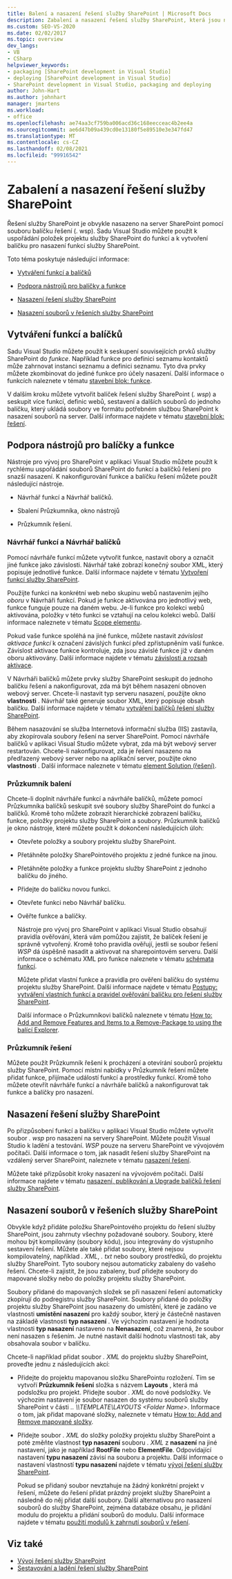 ```yaml
---
title: Balení a nasazení řešení služby SharePoint | Microsoft Docs
description: Zabalení a nasazení řešení služby SharePoint, která jsou nasazena na server SharePoint pomocí souboru balíčku řešení (. wsp).
ms.custom: SEO-VS-2020
ms.date: 02/02/2017
ms.topic: overview
dev_langs:
- VB
- CSharp
helpviewer_keywords:
- packaging [SharePoint development in Visual Studio]
- deploying [SharePoint development in Visual Studio]
- SharePoint development in Visual Studio, packaging and deploying
author: John-Hart
ms.author: johnhart
manager: jmartens
ms.workload:
- office
ms.openlocfilehash: ae74aa3cf759ba006acd36c168eecceac4b2ee4a
ms.sourcegitcommit: ae6d47b09a439cd0e13180f5e89510e3e347fd47
ms.translationtype: MT
ms.contentlocale: cs-CZ
ms.lasthandoff: 02/08/2021
ms.locfileid: "99916542"
---
```

# <a name="package-and-deploy-sharepoint-solutions"></a>Zabalení a nasazení řešení služby SharePoint
  Řešení služby SharePoint je obvykle nasazeno na server SharePoint pomocí souboru balíčku řešení (. wsp). Sadu Visual Studio můžete použít k uspořádání položek projektu služby SharePoint do funkcí a k vytvoření balíčku pro nasazení funkcí služby SharePoint.

 Toto téma poskytuje následující informace:

- [Vytváření funkcí a balíčků](#create-features-and-packages)

- [Podpora nástrojů pro balíčky a funkce](#feature-and-packaging-tool-support)

- [Nasazení řešení služby SharePoint](#deploy-sharepoint-solutions)

- [Nasazení souborů v řešeních služby SharePoint](#deploy-files-in-sharepoint-solutions)

## <a name="create-features-and-packages"></a>Vytváření funkcí a balíčků
 Sadu Visual Studio můžete použít k seskupení souvisejících prvků služby SharePoint do *funkce*. Například funkce pro definici seznamu kontaktů může zahrnovat instanci seznamu a definici seznamu. Tyto dva prvky můžete zkombinovat do jediné funkce pro účely nasazení. Další informace o funkcích naleznete v tématu [stavební blok: funkce](/previous-versions/office/developer/sharepoint-2010/ee537350(v=office.14)).

 V dalším kroku můžete vytvořit balíček řešení služby SharePoint (*. wsp*) a seskupit více funkcí, definic webů, sestavení a dalších souborů do jednoho balíčku, který ukládá soubory ve formátu potřebném službou SharePoint k nasazení souborů na server. Další informace najdete v tématu [stavební blok: řešení](/previous-versions/office/developer/sharepoint-2010/ee537008(v=office.14)).

## <a name="feature-and-packaging-tool-support"></a>Podpora nástrojů pro balíčky a funkce
 Nástroje pro vývoj pro SharePoint v aplikaci Visual Studio můžete použít k rychlému uspořádání souborů SharePoint do funkcí a balíčků řešení pro snazší nasazení. K nakonfigurování funkce a balíčku řešení můžete použít následující nástroje.

- Návrhář funkcí a Návrhář balíčků.

- Sbalení Průzkumníka, okno nástrojů

- Průzkumník řešení.

### <a name="feature-designer-and-package-designer"></a>Návrhář funkcí a Návrhář balíčků
 Pomocí návrháře funkcí můžete vytvořit funkce, nastavit obory a označit jiné funkce jako závislosti. Návrhář také zobrazí konečný soubor XML, který popisuje jednotlivé funkce. Další informace najdete v tématu [Vytvoření funkcí služby SharePoint](../sharepoint/creating-sharepoint-features.md).

 Použijte funkci na konkrétní web nebo skupinu webů nastavením jejího *oboru* v Návrháři funkcí. Pokud je funkce aktivována pro jednotlivý web, funkce funguje pouze na daném webu. Je-li funkce pro kolekci webů aktivována, položky v této funkci se vztahují na celou kolekci webů. Další informace naleznete v tématu [Scope elementu](/previous-versions/office/developer/sharepoint-2010/ms476615(v=office.14)).

 Pokud vaše funkce spoléhá na jiné funkce, můžete nastavit *závislost aktivace funkcí* k označení závislých funkcí před zpřístupněním vaší funkce. Závislost aktivace funkce kontroluje, zda jsou závislé funkce již v daném oboru aktivovány. Další informace najdete v tématu [závislosti a rozsah aktivace](/previous-versions/office/developer/sharepoint-2010/aa543162(v=office.14)).

 V Návrháři balíčků můžete prvky služby SharePoint seskupit do jednoho balíčku řešení a nakonfigurovat, zda má být během nasazení obnoven webový server. Chcete-li nastavit typ serveru nasazení, použijte okno **vlastnosti** . Návrhář také generuje soubor XML, který popisuje obsah balíčku. Další informace najdete v tématu [vytváření balíčků řešení služby SharePoint](../sharepoint/creating-sharepoint-solution-packages.md).

 Během nasazování se služba Internetová informační služba (IIS) zastavila, aby zkopírovala soubory řešení na server SharePoint. Pomocí návrháře balíčků v aplikaci Visual Studio můžete vybrat, zda má být webový server restartován. Chcete-li nakonfigurovat, zda je řešení nasazeno na předřazený webový server nebo na aplikační server, použijte okno **vlastnosti** . Další informace naleznete v tématu [element Solution (řešení)](/previous-versions/office/developer/sharepoint-2010/ms412929(v=office.14)).

### <a name="packaging-explorer"></a>Průzkumník balení
 Chcete-li doplnit návrháře funkcí a návrháře balíčků, můžete pomocí Průzkumníka balíčků seskupit své soubory služby SharePoint do funkcí a balíčků. Kromě toho můžete zobrazit hierarchické zobrazení balíčku, funkce, položky projektu služby SharePoint a soubory. Průzkumník balíčků je okno nástroje, které můžete použít k dokončení následujících úloh:

- Otevřete položky a soubory projektu služby SharePoint.

- Přetáhněte položky SharePointového projektu z jedné funkce na jinou.

- Přetáhněte položky a funkce projektu služby SharePoint z jednoho balíčku do jiného.

- Přidejte do balíčku novou funkci.

- Otevřete funkci nebo Návrhář balíčku.

- Ověřte funkce a balíčky.

  Nástroje pro vývoj pro SharePoint v aplikaci Visual Studio obsahují pravidla ověřování, která vám pomůžou zajistit, že balíček řešení je správně vytvořený. Kromě toho pravidla ověřují, jestli se soubor řešení *WSP* dá úspěšně nasadit a aktivovat na sharepointovém serveru. Další informace o schématu XML pro funkce naleznete v tématu [schémata funkcí](/previous-versions/office/developer/sharepoint-2010/ms414322(v=office.14)).

  Můžete přidat vlastní funkce a pravidla pro ověření balíčku do systému projektu služby SharePoint. Další informace najdete v tématu [Postupy: vytváření vlastních funkcí a pravidel ověřování balíčku pro řešení služby SharePoint](../sharepoint/how-to-create-custom-feature-and-package-validation-rules-for-sharepoint-solutions.md).

  Další informace o Průzkumníkovi balíčků naleznete v tématu [How to: Add and Remove Features and Items to a Remove-Package to using the balící Explorer](../sharepoint/how-to-add-and-remove-features-and-items-to-a-package-by-using-the-packaging-explorer.md).

### <a name="solution-explorer"></a>Průzkumník řešení
 Můžete použít Průzkumník řešení k procházení a otevírání souborů projektu služby SharePoint. Pomocí místní nabídky v Průzkumník řešení můžete přidat funkce, přijímače událostí funkcí a prostředky funkcí. Kromě toho můžete otevřít návrháře funkcí a návrháře balíčků a nakonfigurovat tak funkce a balíčky pro nasazení.

## <a name="deploy-sharepoint-solutions"></a>Nasazení řešení služby SharePoint
 Po přizpůsobení funkcí a balíčku v aplikaci Visual Studio můžete vytvořit soubor *. wsp* pro nasazení na servery SharePoint. Můžete použít Visual Studio k ladění a testování. *WSP* pouze na serveru SharePoint ve vývojovém počítači. Další informace o tom, jak nasadit řešení služby SharePoint na vzdálený server SharePoint, naleznete v tématu [nasazení řešení](/previous-versions/office/developer/sharepoint-2010/aa544500(v=office.14)).

 Můžete také přizpůsobit kroky nasazení na vývojovém počítači. Další informace najdete v tématu [nasazení, publikování a Upgrade balíčků řešení služby SharePoint](../sharepoint/deploying-publishing-and-upgrading-sharepoint-solution-packages.md).

## <a name="deploy-files-in-sharepoint-solutions"></a>Nasazení souborů v řešeních služby SharePoint
 Obvykle když přidáte položku SharePointového projektu do řešení služby SharePoint, jsou zahrnuty všechny požadované soubory. Soubory, které mohou být kompilovány (soubory kódu), jsou integrovány do výstupního sestavení řešení. Můžete ale také přidat soubory, které nejsou kompilovatelný, například *. XML*, *. txt* nebo soubory prostředků, do projektu služby SharePoint. Tyto soubory nejsou automaticky zabaleny do vašeho řešení. Chcete-li zajistit, že jsou zabaleny, buď přidejte soubory do mapované složky nebo do položky projektu služby SharePoint.

 Soubory přidané do mapovaných složek se při nasazení řešení automaticky zkopírují do podregistru služby SharePoint. Soubory přidané do položky projektu služby SharePoint jsou nasazeny do umístění, které je zadáno ve vlastnosti **umístění nasazení** pro každý soubor, který je částečně nastaven na základě vlastnosti **typ nasazení** . Ve výchozím nastavení je hodnota vlastnosti **typ nasazení** nastaveno na **Nenasazení**, což znamená, že soubor není nasazen s řešením. Je nutné nastavit další hodnotu vlastnosti tak, aby obsahovala soubor v balíčku.

 Chcete-li například přidat soubor *. XML* do projektu služby SharePoint, proveďte jednu z následujících akcí:

- Přidejte do projektu mapovanou složku SharePointu rozložení. Tím se vytvoří **Průzkumník řešení** složka s názvem **Layouts** , která má podsložku pro projekt. Přidejte soubor *. XML* do nové podsložky. Ve výchozím nastavení je soubor nasazen do systému souborů služby SharePoint v části *.. \\\TEMPLATE\LAYOUTS \<Folder Name>*. Informace o tom, jak přidat mapované složky, naleznete v tématu [How to: Add and Remove mapované složky](../sharepoint/how-to-add-and-remove-mapped-folders.md).

- Přidejte soubor *. XML* do složky položky projektu služby SharePoint a poté změňte vlastnost **typ nasazení** souboru *. XML* z **nasazení** na jiné nastavení, jako je například **RootFile** nebo **ElementFile**. Odpovídající nastavení **typu nasazení** závisí na souboru a projektu. Další informace o nastavení vlastností **typu nasazení** najdete v tématu [vývoj řešení služby SharePoint](../sharepoint/developing-sharepoint-solutions.md).

  Pokud se přidaný soubor nevztahuje na žádný konkrétní projekt v řešení, můžete do řešení přidat prázdný projekt služby SharePoint a následně do něj přidat další soubory. Další alternativou pro nasazení souborů do služby SharePoint, zejména databáze obsahu, je přidání modulu do projektu a přidání souborů do modulu. Další informace najdete v tématu [použití modulů k zahrnutí souborů v řešení](../sharepoint/using-modules-to-include-files-in-the-solution.md).

## <a name="see-also"></a>Viz také
- [Vývoj řešení služby SharePoint](../sharepoint/developing-sharepoint-solutions.md)
- [Sestavování a ladění řešení služby SharePoint](../sharepoint/building-and-debugging-sharepoint-solutions.md)
